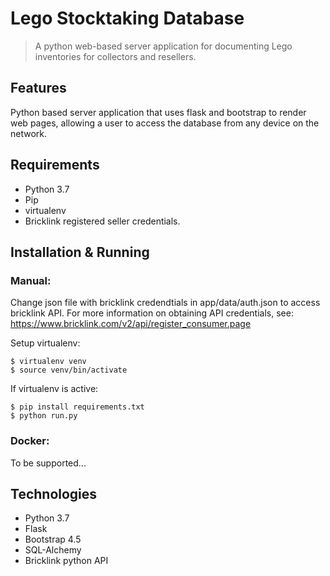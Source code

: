 # Lego Stocktaking Database
>A python web-based server application for documenting Lego inventories for collectors and resellers.

## Features
Python based server application that uses flask and bootstrap to render web pages, allowing a user to access the database from any device on the network.

## Requirements
* Python 3.7
* Pip
* virtualenv
* Bricklink registered seller credentials.

## Installation & Running
### Manual:
Change json file with bricklink credendtials in app/data/auth.json to access bricklink API. 
For more information on obtaining API credentials, see: https://www.bricklink.com/v2/api/register_consumer.page 

Setup virtualenv:
```{bash}
$ virtualenv venv
$ source venv/bin/activate
```
If virtualenv is active:
```{bash}
$ pip install requirements.txt
$ python run.py
```
### Docker:
To be supported...
## Technologies
* Python 3.7
* Flask
* Bootstrap 4.5
* SQL-Alchemy
* Bricklink python API
